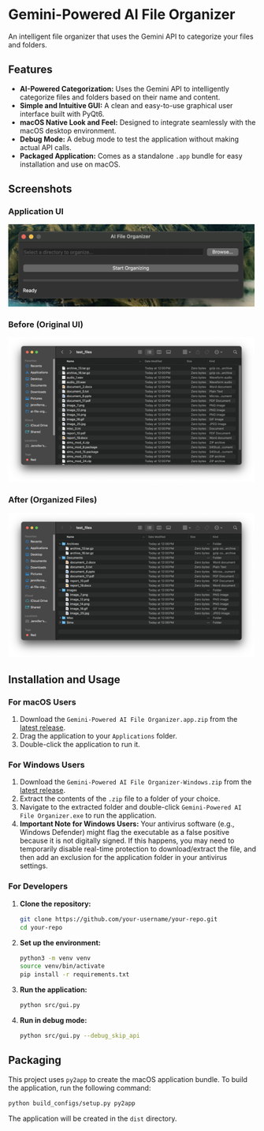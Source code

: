 # Gemini-Powered AI File Organizer

An intelligent file organizer that uses the Gemini API to categorize your files and folders.

## Features

*   **AI-Powered Categorization:** Uses the Gemini API to intelligently categorize files and folders based on their name and content.
*   **Simple and Intuitive GUI:** A clean and easy-to-use graphical user interface built with PyQt6.
*   **macOS Native Look and Feel:** Designed to integrate seamlessly with the macOS desktop environment.
*   **Debug Mode:** A debug mode to test the application without making actual API calls.
*   **Packaged Application:** Comes as a standalone `.app` bundle for easy installation and use on macOS.

## Screenshots

### Application UI

<img src="assets/AppUI.png" width="500">

### Before (Original UI)

<img src="assets/example_before.png" width="500">

### After (Organized Files)

<img src="assets/example_after.png" width="500">

## Installation and Usage

### For macOS Users

1.  Download the `Gemini-Powered AI File Organizer.app.zip` from the [latest release](https://github.com/jnadolski/ai-file-organizer/releases/latest).
2.  Drag the application to your `Applications` folder.
3.  Double-click the application to run it.

### For Windows Users

1.  Download the `Gemini-Powered AI File Organizer-Windows.zip` from the [latest release](https://github.com/jnadolski/ai-file-organizer/releases/latest).
2.  Extract the contents of the `.zip` file to a folder of your choice.
3.  Navigate to the extracted folder and double-click `Gemini-Powered AI File Organizer.exe` to run the application.
4.  **Important Note for Windows Users:** Your antivirus software (e.g., Windows Defender) might flag the executable as a false positive because it is not digitally signed. If this happens, you may need to temporarily disable real-time protection to download/extract the file, and then add an exclusion for the application folder in your antivirus settings.

### For Developers

1.  **Clone the repository:**
    ```bash
    git clone https://github.com/your-username/your-repo.git
    cd your-repo
    ```
2.  **Set up the environment:**
    ```bash
    python3 -m venv venv
    source venv/bin/activate
    pip install -r requirements.txt
    ```
3.  **Run the application:**
    ```bash
    python src/gui.py
    ```
4.  **Run in debug mode:**
    ```bash
    python src/gui.py --debug_skip_api
    ```

## Packaging

This project uses `py2app` to create the macOS application bundle. To build the application, run the following command:

```bash
python build_configs/setup.py py2app
```

The application will be created in the `dist` directory.

